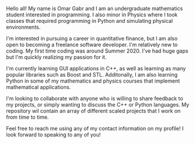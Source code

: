 Hello all! My name is Omar Gabr and I am an undergraduate mathematics student interested in programming.
I also minor in Physics where I took classes that required programming in Python and simulating physical environments.


I'm interested in pursuing a career in quantitative finance, but I am also open to becoming a freelance software developer.
I'm relatively new to coding. My first time coding was around Summer 2020. I've had huge gaps  but I'm quickly realizing my passion for it.


I'm currently learning GUI applications in C++, as well as learning as many popular libraries such as Boost and STL.
Additonally, I am also learning Python in some of my mathematics and physics courses that implement mathematical applications.


I'm looking to collaborate with anyone who is willing to share feedback to my projects, or simply wanting to discuss the C++ or Python languages.
My repository wil contain an array of different scaled projects that I work on from time to time.


Feel free to reach me using any of my contact information on my profile! I look forward to speaking to any of you!
